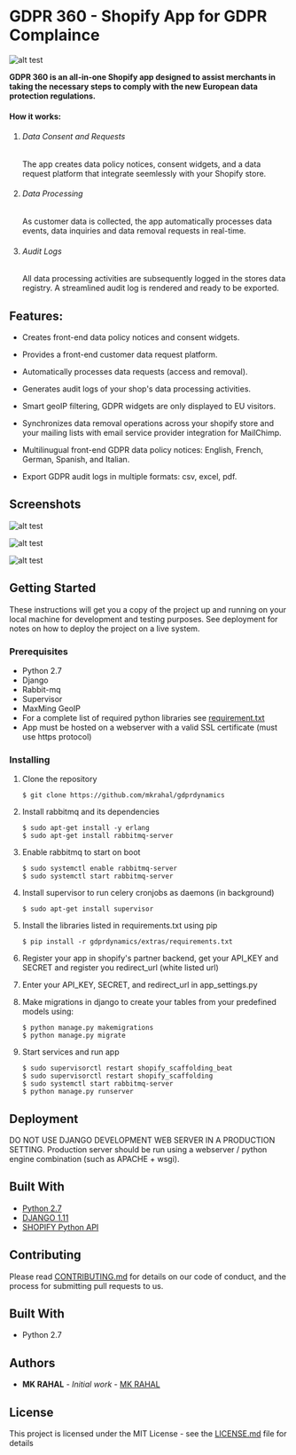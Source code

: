 # GDPR 360 - Shopify App for GDPR Complaince 

![alt test](screenshots/1.png)

**GDPR 360 is an all-in-one Shopify app designed to assist merchants in taking the necessary steps to comply with the new European data protection regulations.**

#### How it works:

1. ###### Data Consent and Requests  
   The app creates data policy notices, consent widgets, and a data request platform that integrate seemlessly with your Shopify store.

2. ###### Data Processing  
   As customer data is collected, the app automatically processes data events, data inquiries and data removal requests in real-time.

3. ###### Audit Logs  
   All data processing activities are subsequently logged in the stores data registry. A streamlined audit log is rendered and ready to be exported.


## Features:
 
- Creates front-end data policy notices and consent widgets.
 
- Provides a front-end customer data request platform.
 
- Automatically processes data requests (access and removal).
 
- Generates audit logs of your shop's data processing activities.
 
- Smart geoIP filtering, GDPR widgets are only displayed to EU visitors.
 
- Synchronizes data removal operations across your shopify store and your mailing lists with email service provider integration for MailChimp.
 
- Multilinugual front-end GDPR data policy notices: English, French, German, Spanish, and Italian.
 
- Export GDPR audit logs in multiple formats: csv, excel, pdf.


## Screenshots

![alt test](screenshots/2.png)

![alt test](screenshots/3.png)

![alt test](screenshots/4.png)


## Getting Started

These instructions will get you a copy of the project up and running on your local machine for development and testing purposes. See deployment for notes on how to deploy the project on a live system.

### Prerequisites

* Python 2.7
* Django
* Rabbit-mq
* Supervisor
* MaxMing GeoIP
* For a complete list of required python libraries see [requirement.txt](https://github.com/mkrahal/gdprdynamics/blob/master/extras/requirements.txt)
* App must be hosted on a webserver with a valid SSL certificate (must use https protocol)

### Installing

1. Clone the repository 
	```
	$ git clone https://github.com/mkrahal/gdprdynamics
	```

2. Install rabbitmq and its dependencies
	```
	$ sudo apt-get install -y erlang
	$ sudo apt-get install rabbitmq-server
	```

3. Enable rabbitmq to start on boot
	```
	$ sudo systemctl enable rabbitmq-server
	$ sudo systemctl start rabbitmq-server 
	```

4. Install supervisor to run celery cronjobs as daemons (in background)
	```
	$ sudo apt-get install supervisor
	```

5. Install the libraries listed in requirements.txt using pip
	```
	$ pip install -r gdprdynamics/extras/requirements.txt
	```

6. Register your app in shopify's partner backend, get your API_KEY and SECRET and register you redirect_url (white listed url)

7. Enter your API_KEY, SECRET, and redirect_url in app_settings.py 

8. Make migrations in django to create your tables from your predefined models using:
   	```
	$ python manage.py makemigrations
	$ python manage.py migrate 
	```
9. Start services and run app
	```
	$ sudo supervisorctl restart shopify_scaffolding_beat
	$ sudo supervisorctl restart shopify_scaffolding
	$ sudo systemctl start rabbitmq-server
	$ python manage.py runserver
	```
	

## Deployment

DO NOT USE DJANGO DEVELOPMENT WEB SERVER IN A PRODUCTION SETTING. 
Production server should be run using a webserver / python engine combination (such as APACHE + wsgi).


## Built With

* [Python 2.7](https://www.python.org/)
* [DJANGO 1.11](https://www.djangoproject.com/)
* [SHOPIFY Python API](https://github.com/Shopify/shopify_python_api)


## Contributing

Please read [CONTRIBUTING.md](https://github.com/mkrahal/djapify/blob/master/CONTRIBUTING.md) for details on our code of conduct, and the process for submitting pull requests to us.



## Built With

* Python 2.7


## Authors

* **MK RAHAL** - *Initial work* - [MK RAHAL](https://github.com/mkrahal)


## License

This project is licensed under the MIT License - see the [LICENSE.md](https://github.com/mkrahal/djapify/blob/master/LICENSE.md) file for details

